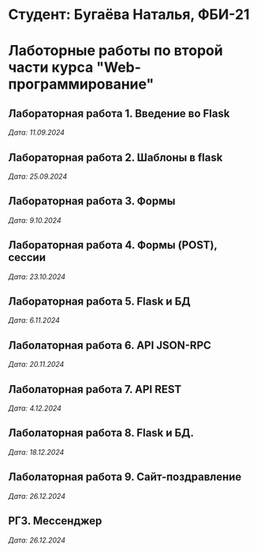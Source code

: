 # Студент: Бугаёва Наталья, ФБИ-21

# Лаботорные работы по второй части курса "Web-программирование"

## Лабораторная работа 1. Введение во Flask

*Дата: 11.09.2024*

## Лабораторная работа 2. Шаблоны в flask
*Дата: 25.09.2024*

## Лабораторная работа 3. Формы
*Дата: 9.10.2024*

## Лабораторная работа 4. Формы (POST), сессии
*Дата: 23.10.2024*

## Лабораторная работа 5. Flask и БД
*Дата: 6.11.2024*

## Лаболаторная работа 6. API JSON-RPC
*Дата: 20.11.2024*

## Лаболаторная работа 7. API REST
*Дата: 4.12.2024*

## Лаболаторная работа 8. Flask и БД.
*Дата: 18.12.2024*

## Лаболаторная работа 9. Сайт-поздравление
*Дата: 26.12.2024*

## РГЗ. Мессенджер
*Дата: 26.12.2024*
